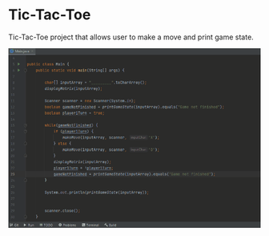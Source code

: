 # Tic-Tac-Toe
Tic-Tac-Toe project that allows user to make a move and print game state.

![Tic-Tac-Toe Animation GIF](https://github.com/sitansusubudhi/Tic-Tac-Toe/blob/c2c312a2496bafe485105f15995a0dcd385d3873/Tic-Tac-Toe%20Animation.gif)
